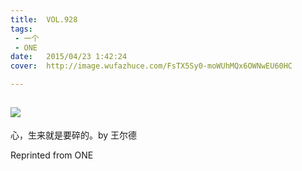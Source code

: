 ```yaml
---
title:	VOL.928
tags:
 - 一个
 - ONE
date:	2015/04/23 1:42:24
cover:	http://image.wufazhuce.com/FsTX5Sy0-moWUhMQx6OWNwEU60HC

---
```

![](http://image.wufazhuce.com/FsTX5Sy0-moWUhMQx6OWNwEU60HC)
---

心，生来就是要碎的。by 王尔德
 
Reprinted from ONE
